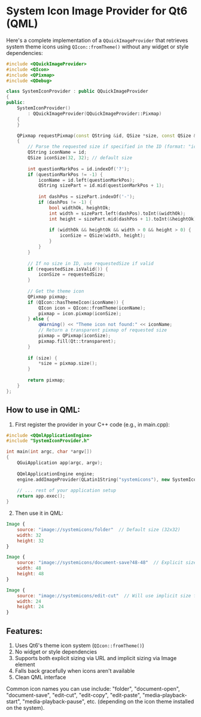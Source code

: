 # System Icon Image Provider for Qt6 (QML)

Here's a complete implementation of a `QQuickImageProvider` that retrieves system theme icons using `QIcon::fromTheme()` without any widget or style dependencies:

```cpp
#include <QQuickImageProvider>
#include <QIcon>
#include <QPixmap>
#include <QDebug>

class SystemIconProvider : public QQuickImageProvider
{
public:
    SystemIconProvider()
        : QQuickImageProvider(QQuickImageProvider::Pixmap)
    {
    }

    QPixmap requestPixmap(const QString &id, QSize *size, const QSize &requestedSize) override
    {
        // Parse the requested size if specified in the ID (format: "iconName?width-height")
        QString iconName = id;
        QSize iconSize(32, 32); // default size
        
        int questionMarkPos = id.indexOf('?');
        if (questionMarkPos != -1) {
            iconName = id.left(questionMarkPos);
            QString sizePart = id.mid(questionMarkPos + 1);
            
            int dashPos = sizePart.indexOf('-');
            if (dashPos != -1) {
                bool widthOk, heightOk;
                int width = sizePart.left(dashPos).toInt(&widthOk);
                int height = sizePart.mid(dashPos + 1).toInt(&heightOk);
                
                if (widthOk && heightOk && width > 0 && height > 0) {
                    iconSize = QSize(width, height);
                }
            }
        }
        
        // If no size in ID, use requestedSize if valid
        if (requestedSize.isValid()) {
            iconSize = requestedSize;
        }
        
        // Get the theme icon
        QPixmap pixmap;
        if (QIcon::hasThemeIcon(iconName)) {
            QIcon icon = QIcon::fromTheme(iconName);
            pixmap = icon.pixmap(iconSize);
        } else {
            qWarning() << "Theme icon not found:" << iconName;
            // Return a transparent pixmap of requested size
            pixmap = QPixmap(iconSize);
            pixmap.fill(Qt::transparent);
        }
        
        if (size) {
            *size = pixmap.size();
        }
        
        return pixmap;
    }
};
```

## How to use in QML:

1. First register the provider in your C++ code (e.g., in main.cpp):

```cpp
#include <QQmlApplicationEngine>
#include "SystemIconProvider.h"

int main(int argc, char *argv[])
{
    QGuiApplication app(argc, argv);
    
    QQmlApplicationEngine engine;
    engine.addImageProvider(QLatin1String("systemicons"), new SystemIconProvider());
    
    // ... rest of your application setup
    return app.exec();
}
```

2. Then use it in QML:

```qml
Image {
    source: "image://systemicons/folder"  // Default size (32x32)
    width: 32
    height: 32
}

Image {
    source: "image://systemicons/document-save?48-48"  // Explicit size
    width: 48
    height: 48
}

Image {
    source: "image://systemicons/edit-cut"  // Will use implicit size from Image element
    width: 24
    height: 24
}
```

## Features:

1. Uses Qt6's theme icon system (`QIcon::fromTheme()`)
2. No widget or style dependencies
3. Supports both explicit sizing via URL and implicit sizing via Image element
4. Falls back gracefully when icons aren't available
5. Clean QML interface

Common icon names you can use include: "folder", "document-open", "document-save", "edit-cut", "edit-copy", "edit-paste", "media-playback-start", "media-playback-pause", etc. (depending on the icon theme installed on the system).
